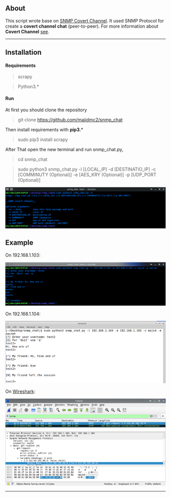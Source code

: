 ## About
This script wrote base on [SNMP Covert Channel](https://github.com/jevalenciap/snmp_chat "Link"). It used SNMP Protocol for create a **covert channel chat** (peer-to-peer).
For more information about **Covert Channel** [see](https://en.wikipedia.org/wiki/Covert_channel "Link").

----
## Installation
#### Requirements
> scrapy

> Python3.*

#### Run
At first you should clone the repository
> git clone https://github.com/majidmc2/snmp_chat

Then install requirements with  **pip3.***
> sudo pip3 install scrapy

After That open the new terminal and run snmp_chat.py, 
> cd snmp_chat

> sudo python3 snmp_chat.py -l [LOCAL_IP] -d [DESTINATIO_IP] -c [COMMINUTY (Optional)] -e [AES_KRY (Optional)] -p [UDP_PORT (Optional)]
 
![](pic/0.png)
 

## Example
On 192.168.1.103:

![](pic/1.png)


On 192.168.1.104:

![](pic/2.png)


On [Wireshark](https://www.wireshark.org/ "Link"):

![](pic/3.png)

----
